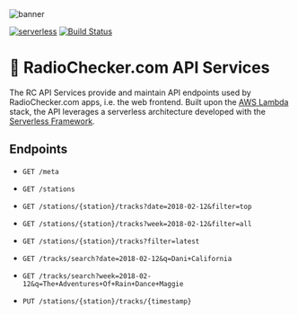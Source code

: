 <img src="http://radiochecker.com/misc/banner.png" alt="banner"/>

[![serverless](http://public.serverless.com/badges/v3.svg)](http://www.serverless.com)
[![Build Status](https://travis-ci.org/RadioCheckerApp/api.svg?branch=master)](https://travis-ci.org/RadioCheckerApp/api)

# 🔌 RadioChecker.com API Services
The RC API Services provide and maintain API endpoints used by
RadioChecker.com apps, i.e. the web frontend. Built upon the
[AWS Lambda](https://aws.amazon.com/lambda) stack, the API leverages a
serverless architecture developed with the
[Serverless Framework](https://serverless.com).

## Endpoints
- `GET /meta`
- `GET /stations`
- `GET /stations/{station}/tracks?date=2018-02-12&filter=top`
- `GET /stations/{station}/tracks?week=2018-02-12&filter=all`
- `GET /stations/{station}/tracks?filter=latest`
- `GET /tracks/search?date=2018-02-12&q=Dani+California`
- `GET /tracks/search?week=2018-02-12&q=The+Adventures+Of+Rain+Dance+Maggie`

- `PUT /stations/{station}/tracks/{timestamp}`